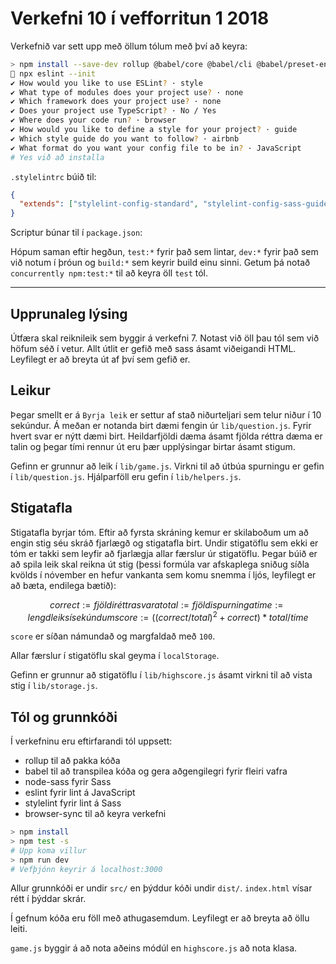 # Verkefni 10 í vefforritun 1 2018

Verkefnið var sett upp með öllum tólum með því að keyra:

```bash
> npm install --save-dev rollup @babel/core @babel/cli @babel/preset-env @babel/polyfill rollup-plugin-babel node-sass concurrently stylelint stylelint-config-sass-guidelines stylelint-config-standard eslint browser-sync
 npx eslint --init
✔ How would you like to use ESLint? · style
✔ What type of modules does your project use? · none
✔ Which framework does your project use? · none
✔ Does your project use TypeScript? · No / Yes
✔ Where does your code run? · browser
✔ How would you like to define a style for your project? · guide
✔ Which style guide do you want to follow? · airbnb
✔ What format do you want your config file to be in? · JavaScript
# Yes við að installa
```

`.stylelintrc` búið til:

```json
{
  "extends": ["stylelint-config-standard", "stylelint-config-sass-guidelines"]
}
```

Scriptur búnar til í `package.json`:

Hópum saman eftir hegðun, `test:*` fyrir það sem lintar, `dev:*` fyrir það sem við notum í þróun og `build:*` sem keyrir build einu sinni. Getum þá notað `concurrently npm:test:*` til að keyra öll `test` tól.

---

## Upprunaleg lýsing

Útfæra skal reiknileik sem byggir á verkefni 7. Notast við öll þau tól sem við höfum séð í vetur. Allt útlit er gefið með sass ásamt viðeigandi HTML. Leyfilegt er að breyta út af því sem gefið er.

## Leikur

Þegar smellt er á `Byrja leik` er settur af stað niðurteljari sem telur niður í 10 sekúndur. Á meðan er notanda birt dæmi fengin úr `lib/question.js`. Fyrir hvert svar er nýtt dæmi birt. Heildarfjöldi dæma ásamt fjölda réttra dæma er talin og þegar tími rennur út eru þær upplýsingar birtar ásamt stigum.

Gefinn er grunnur að leik í `lib/game.js`. Virkni til að útbúa spurningu er gefin í `lib/question.js`. Hjálparföll eru gefin í `lib/helpers.js`.

## Stigatafla

Stigatafla byrjar tóm. Eftir að fyrsta skráning kemur er skilaboðum um að engin stig séu skráð fjarlægð og stigatafla birt. Undir stigatöflu sem ekki er tóm er takki sem leyfir að fjarlægja allar færslur úr stigatöflu. Þegar búið er að spila leik skal reikna út stig (þessi formúla var afskaplega sniðug síðla kvölds í nóvember en hefur vankanta sem komu snemma í ljós, leyfilegt er að bæta, endilega bætið):

```math
correct := fjöldi réttra svara
total := fjöldi spurninga
time := lengd leiks í sekúndum

score := ((correct / total)^2 + correct) * total / time
```

`score` er síðan námundað og margfaldað með `100`.

Allar færslur í stigatöflu skal geyma í `localStorage`.

Gefinn er grunnur að stigatöflu í `lib/highscore.js` ásamt virkni til að vista stig í `lib/storage.js`.

## Tól og grunnkóði

Í verkefninu eru eftirfarandi tól uppsett:

* rollup til að pakka kóða
* babel til að transpilea kóða og gera aðgengilegri fyrir fleiri vafra
* node-sass fyrir Sass
* eslint fyrir lint á JavaScript
* stylelint fyrir lint á Sass
* browser-sync til að keyra verkefni

```bash
> npm install
> npm test -s
# Upp koma villur
> npm run dev
# Vefþjónn keyrir á localhost:3000
```

Allur grunnkóði er undir `src/` en þýddur kóði undir `dist/`. `index.html` vísar rétt í þýddar skrár.

Í gefnum kóða eru föll með athugasemdum. Leyfilegt er að breyta að öllu leiti.

`game.js` byggir á að nota aðeins módúl en `highscore.js` að nota klasa.
